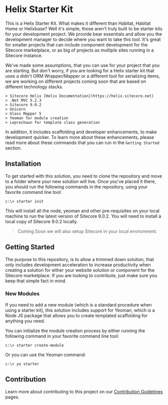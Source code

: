 # Helix Starter Kit

This is a Helix Starter Kit.  What makes it different than Habitat, Habitat Home or Helixbase? Well it's simple, those aren't truly built to be starter kits for your development project.  We provide bear essentials and allow you the development manager to decide where you want to take this tool.  It's great for smaller projects that can include component development for the Sitecore marketplace, or as big of projects as multiple sites running in a Sitecore instance.

We've made some assumptions, that you can use for your project that you are starting.  But don't worry, if you are looking for a Helix starter kit that uses a didn't ORM Wrapper/Mapper or a different tool for serializing items, we are working on different projects coming soon that are based on different technology stacks.

    > Sitecore Helix [Helix Documentation](https://helix.sitecore.net)
	> .Net MVC 5.2.3
	> Sitecore 9.0.2
	> Unicorn
	> Glass Mapper 5
	> Yeoman for module creation
	> Leprechaun for template class generation

In addition, it includes scaffolding and developer enhancements, to make development quicker.  To learn more about these enhancements, please read more about these commands that you can run in the `Getting Started` section.

## Installation

To get started with this solution, you need to clone the repository and move to a folder where your new solution will live.  Once you've placed it there, you should run the following commands in the repository, using your favorite command line tool:

    c:\> starter init

This will install all the node, yeoman and other pre-requisites on your local machine to run the latest version of Sitecore 9.0.2.  You will need to install a local copy of Sitecore 9.0.2 locally.

> Coming Soon we will also setup Sitecore in your local environment.

## Getting Started

The purpose to this repository, is to allow a trimmed down solution, that only includes development acceleration to increase productivity when creating a solution for either your website solution or component for the Sitecore marketplace.  If you are looking to contribute, just make sure you keep that simple fact in mind.

### New Modules

If you need to add a new module (which is a standard procedure when using a starter kit), this solution includes support for Yeoman, which is a Node JS package that allows you to create templated scaffolding for anything you need.  

You can initialize the module creation process by either running the following command in your favorite command line tool:

    c:\> starter create-module

Or you can use the Yeoman command:

    c:\> yo starter

## Contribution

Learn more about contributing to this project on our [Contribution Guidelines](Contributing.md) pages.